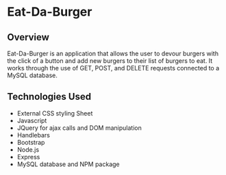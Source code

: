 # Eat-Da-Burger

## Overview

Eat-Da-Burger is an application that allows the user to devour burgers with the click of a button and add new burgers to their list of burgers to eat. It works through the use of GET, POST, and DELETE requests connected to a MySQL database. 

## Technologies Used

* External CSS styling Sheet
* Javascript
* JQuery for ajax calls and DOM manipulation
* Handlebars
* Bootstrap
* Node.js
* Express
* MySQL database and NPM package
